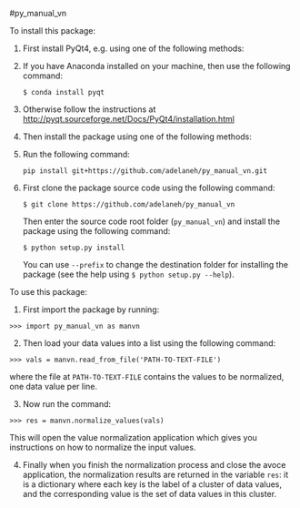 #py_manual_vn

To install this package:

1. First install PyQt4, e.g. using one of the following methods:
  1. If you have Anaconda installed on your machine, then use the following command:

     ```$ conda install pyqt```

  2. Otherwise follow the instructions at http://pyqt.sourceforge.net/Docs/PyQt4/installation.html

2. Then install the package using one of the following methods:
  1. Run the following command:

     ```pip install git+https://github.com/adelaneh/py_manual_vn.git```
	 
  2. First clone the package source code using the following command:

     ```$ git clone https://github.com/adelaneh/py_manual_vn```

     Then enter the source code root folder (```py_manual_vn```) and install the package using the following command:

     ```$ python setup.py install```

     You can use ```--prefix``` to change the destination folder for installing the package (see the help using ```$ python setup.py --help```).

To use this package:

1. First import the package by running:

  ```>>> import py_manual_vn as manvn```

2. Then load your data values into a list using the following command:

  ```>>> vals = manvn.read_from_file('PATH-TO-TEXT-FILE')```
  
  where the file at ```PATH-TO-TEXT-FILE``` contains the values to be normalized, one data value per line.

3. Now run the command:

  ```>>> res = manvn.normalize_values(vals)```
  
  This will open the value normalization application which gives you instructions on how to normalize the input values.

4. Finally when you finish the normalization process and close the avoce application, the normalization results are returned in the variable ```res```: it is a dictionary where each key is the label of a cluster of data values, and the corresponding value is the set of data values in this cluster.
